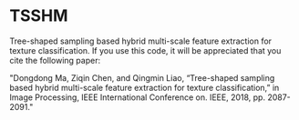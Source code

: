 # TSSHM
Tree-shaped sampling based hybrid multi-scale feature extraction for texture classification.
If you use this code, it will be appreciated that you cite the following paper:

"Dongdong Ma, Ziqin Chen, and Qingmin Liao, “Tree-shaped sampling based hybrid multi-scale feature extraction for texture classification,” in Image Processing, IEEE International Conference on. IEEE, 2018, pp. 2087-2091."


